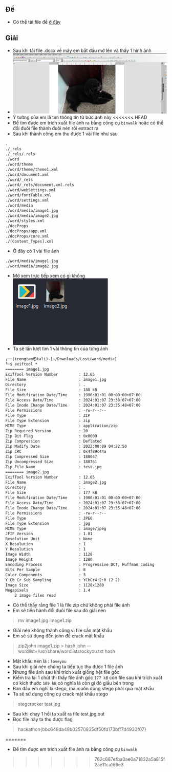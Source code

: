 ## Đề 
- Có thể tải file đề [ở đây](File_challenge/Lost.docx)
## Giải 
- Sau khi tải file .docx về máy em bắt đầu mở lên và thấy 1 hình ảnh
- ![capture](image/1.png)
- Ý tưởng của em là tìm thông tin từ bức ảnh này 
<<<<<<< HEAD
- Để tìm được em trích xuất file ảnh ra bằng công cụ `binwalk` hoặc có thể đổi đuôi file thành đuôi nén rồi extract ra 
- Sau khi thành công em thu được 1 vài file như sau 
```text
.
./_rels
./_rels/.rels
./word
./word/theme
./word/theme/theme1.xml
./word/document.xml
./word/_rels
./word/_rels/document.xml.rels
./word/webSettings.xml
./word/fontTable.xml
./word/settings.xml
./word/media
./word/media/image1.jpg
./word/media/image2.jpg
./word/styles.xml
./docProps
./docProps/app.xml
./docProps/core.xml
./[Content_Types].xml

```
- Ở đây có 1 vài file ảnh 
```text
./word/media/image1.jpg
./word/media/image2.jpg
```
- Mở xem trực tiếp xem có gì không 
![capture](image/2.PNG)
- Ta sẽ lần lượt tìm 1 vài thông tin của từng ảnh 
```text
┌──(trongtam㉿kali)-[~/Downloads/Lost/word/media]
└─$ exiftool *        
======== image1.jpg
ExifTool Version Number         : 12.65
File Name                       : image1.jpg
Directory                       : .
File Size                       : 188 kB
File Modification Date/Time     : 1980:01:01 00:00:00+07:00
File Access Date/Time           : 2024:01:07 23:38:07+07:00
File Inode Change Date/Time     : 2024:01:07 23:35:48+07:00
File Permissions                : -rw-r--r--
File Type                       : ZIP
File Type Extension             : zip
MIME Type                       : application/zip
Zip Required Version            : 20
Zip Bit Flag                    : 0x0009
Zip Compression                 : Deflated
Zip Modify Date                 : 2022:08:09 04:22:50
Zip CRC                         : 0x4f89c44a
Zip Compressed Size             : 188047
Zip Uncompressed Size           : 188761
Zip File Name                   : test.jpg
======== image2.jpg
ExifTool Version Number         : 12.65
File Name                       : image2.jpg
Directory                       : .
File Size                       : 177 kB
File Modification Date/Time     : 1980:01:01 00:00:00+07:00
File Access Date/Time           : 2024:01:07 23:38:07+07:00
File Inode Change Date/Time     : 2024:01:07 23:35:48+07:00
File Permissions                : -rw-r--r--
File Type                       : JPEG
File Type Extension             : jpg
MIME Type                       : image/jpeg
JFIF Version                    : 1.01
Resolution Unit                 : None
X Resolution                    : 1
Y Resolution                    : 1
Image Width                     : 1128
Image Height                    : 1280
Encoding Process                : Progressive DCT, Huffman coding
Bits Per Sample                 : 8
Color Components                : 3
Y Cb Cr Sub Sampling            : YCbCr4:2:0 (2 2)
Image Size                      : 1128x1280
Megapixels                      : 1.4
    2 image files read
```
- Có thể thấy rằng file 1 là file zip chứ không phải file ảnh 
- Em sẽ tiến hành đổi đuôi file sau đó giải nén 
> mv image1.jpg image1.zip 
- Giải nén không thành công vì file cần mật khẩu
- Em sẽ sử dụng đến john để crack mật khẩu 
> zip2john image1.zip > hash
> john --wordlist=/usr/share/wordlistsrockyou.txt hash 
- Mật khẩu nén là : `loveyou`
- Sau khi giải nén chúng ta tiếp tục thu được 1 file ảnh 
- Nhưng file ảnh sau khi trích xuất giống hệt file gốc 
- Kiểm tra lại 1 chút thi thấy file ảnh gốc `177 kB` còn file sau khi trích xuất có kích thước `189 kB` có nghĩa là còn gì đó giấu bên trong 
- Ban đầu em nghĩ là stego, mà muốn dùng stego phải qua mật khẩu 
- Ta sẽ sử dụng công cụ crack mật khẩu stego
> stegcracker test.jpg
- Sau khi chạy 1 hồi ta xuất ra file test.jpg.out
- Đọc file này ta thu được flag 
> hackathon{bbc649da49b02570835df50fd173bff7d4933f07}


=======
- Để tìm được em trích xuất file ảnh ra bằng công cụ `binwalk`
>>>>>>> 762c687efba0ae6a71832a5a815f2ae11ca166e3
